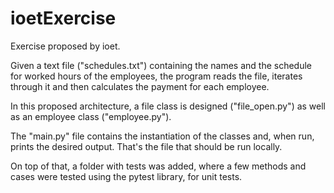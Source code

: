 # ioetExercise
Exercise proposed by ioet.

Given a text file ("schedules.txt") containing the names and the schedule for worked hours of the employees, the program reads the file, iterates through it and then calculates the payment for each employee.

In this proposed architecture, a file class is designed ("file_open.py") as well as an employee class ("employee.py").

The "main.py" file contains the instantiation of the classes and, when run, prints the desired output. 
That's the file that should be run locally.

On top of that, a folder with tests was added, where a few methods and cases were tested using the pytest library, for unit tests.

